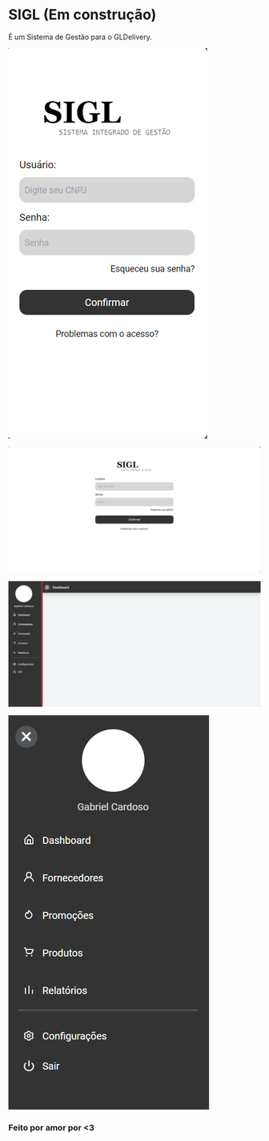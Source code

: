# SIGL (Em construção)

É um Sistema de Gestão para o GLDelivery.

![alt text](image-1.png)

![alt text](image.png)

![alt text](image-2.png)

![alt text](image-3.png)

### Feito por amor por <3
